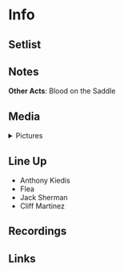 # Info


## Setlist

## Notes

**Other Acts**: Blood on the Saddle

## Media 

<details>
  <summary>Pictures</summary>
  <img alt="Flyer" title="Flyer" src="19841130f.jpg" height="200" />
</details>

## Line Up

* Anthony Kiedis
* Flea
* Jack Sherman
* Cliff Martinez

## Recordings

## Links
